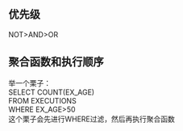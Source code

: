 ## 优先级
NOT>AND>OR
## 聚合函数和执行顺序  
举一个栗子：  
SELECT COUNT(EX_AGE)  
FROM EXECUTIONS  
WHERE EX_AGE>50  
这个栗子会先进行WHERE过滤，然后再执行聚合函数